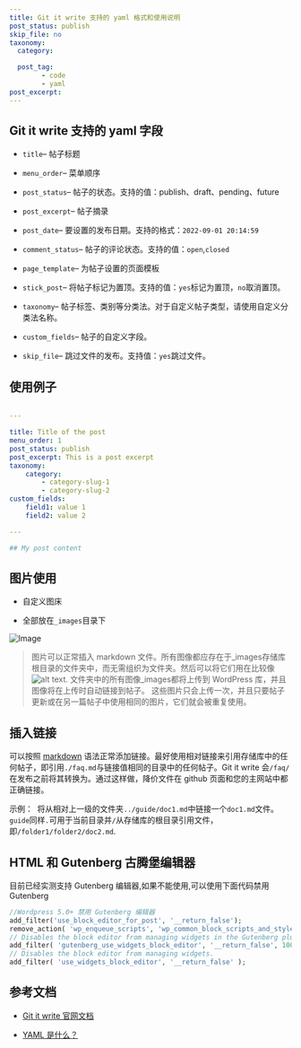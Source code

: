 ```yaml
---
title: Git it write 支持的 yaml 格式和使用说明
post_status: publish
skip_file: no
taxonomy:
  category:

  post_tag:
        - code
        - yaml
post_excerpt: 
---
```

## Git it write 支持的 yaml 字段

* `title`– 帖子标题

* `menu_order`– 菜单顺序

* `post_status`– 帖子的状态。支持的值：publish、draft、pending、future

* `post_excerpt`– 帖子摘录

* `post_date`– 要设置的发布日期。支持的格式：`2022-09-01 20:14:59`

* `comment_status`– 帖子的评论状态。支持的值：`open`,`closed`

* `page_template`– 为帖子设置的页面模板

* `stick_post`– 将帖子标记为置顶。支持的值：`yes`标记为置顶，`no`取消置顶。

* `taxonomy`– 帖子标签、类别等分类法。对于自定义帖子类型，请使用自定义分类法名称。

* `custom_fields`– 帖子的自定义字段。

* `skip_file`– 跳过文件的发布。支持值：`yes`跳过文件。

## 使用例子

```yaml

---

title: Title of the post
menu_order: 1
post_status: publish
post_excerpt: This is a post excerpt
taxonomy:
    category:
        - category-slug-1
        - category-slug-2
custom_fields:
    field1: value 1
    field2: value 2

---

## My post content
```

## 图片使用

* 自定义图床

* 全部放在`_images`目录下

![Image](https://cdn.fendou.la/tuoss/what-is-yaml.png)

> 图片可以正常插入 markdown 文件。所有图像都应存在于_images存储库根目录的文件夹中，而无需组织为文件夹。然后可以将它们用在比较像![alt text](/_images/pic4.jpg "This is pic4"). 文件夹中的所有图像_images都将上传到 WordPress 库，并且图像将在上传时自动链接到帖子。 这些图片只会上传一次，并且只要帖子更新或在另一篇帖子中使用相同的图片，它们就会被重复使用。

## 插入链接

可以按照 [markdown](https://zh.wikipedia.org/wiki/markdown) 语法正常添加链接。最好使用相对链接来引用存储库中的任何帖子，即引用`./faq.md`与链接值相同的目录中的任何帖子。Git it write 会`/faq/`在发布之前将其转换为。通过这样做，降价文件在 github 页面和您的主网站中都正确链接。

示例：  将从相对上一级的文件夹`../guide/doc1.md`中链接一个`doc1.md`文件。`guide`同样`.`可用于当前目录并`/`从存储库的根目录引用文件，即`/folder1/folder2/doc2.md`.

## HTML 和 Gutenberg 古腾堡编辑器

目前已经实测支持 Gutenberg 编辑器,如果不能使用,可以使用下面代码禁用 Gutenberg

```php
//Wordpress 5.0+ 禁用 Gutenberg 编辑器
add_filter('use_block_editor_for_post', '__return_false');
remove_action( 'wp_enqueue_scripts', 'wp_common_block_scripts_and_styles' );
// Disables the block editor from managing widgets in the Gutenberg plugin.
add_filter( 'gutenberg_use_widgets_block_editor', '__return_false', 100 );
// Disables the block editor from managing widgets.
add_filter( 'use_widgets_block_editor', '__return_false' );
```

## 参考文档

* [Git it write 官网文档](https://www.aakashweb.com/docs/git-it-write/faq/)

* [YAML 是什么？](https://spacelift.io/blog/yaml)